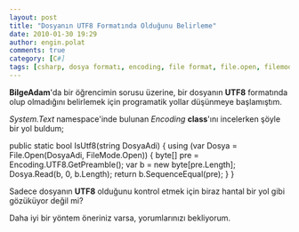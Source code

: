 ```yaml
---
layout: post
title: "Dosyanın UTF8 Formatında Olduğunu Belirleme"
date: 2010-01-30 19:29
author: engin.polat
comments: true
category: [C#]
tags: [csharp, dosya formatı, encoding, file format, file.open, filemode, getpreamble, read, sequenceequal, system.text, utf8]
---
```

**BilgeAdam**'da bir öğrencimin sorusu üzerine, bir dosyanın **UTF8** formatında olup olmadığını belirlemek için programatik yollar düşünmeye başlamıştım.

*System.Text* namespace'inde bulunan *Encoding* **class**'ını incelerken şöyle bir yol buldum;



public static bool IsUtf8(string DosyaAdi)
{
    using (var Dosya = File.Open(DosyaAdi, FileMode.Open))
    {
        byte[] pre = Encoding.UTF8.GetPreamble();
        var b = new byte[pre.Length];
        Dosya.Read(b, 0, b.Length);
        return b.SequenceEqual(pre);
    }
}


Sadece dosyanın **UTF8** olduğunu kontrol etmek için biraz hantal bir yol gibi gözüküyor değil mi?

Daha iyi bir yöntem öneriniz varsa, yorumlarınızı bekliyorum.

